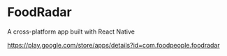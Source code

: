 # FoodRadar
A cross-platform app built with React Native

https://play.google.com/store/apps/details?id=com.foodpeople.foodradar
